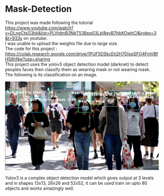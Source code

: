 # Mask-Detection
This project was made following the tutorial https://www.youtube.com/watch?v=DLngCtsG3bk&list=PLVtdmB3NbT53Bpq03Lbl8eyB7hbKOwhCI&index=3&t=933s on youtube.  
I was unable to upload the weights file due to large size.  
The code for this project : https://colab.research.google.com/drive/1PUF5DSkcEh2H7DIxqSFO4FmVBfH58hNw?usp=sharing  
This project uses the yolov3 object detection model (darknet) to detect peoples faces then classify them as wearing mask or not wearing mask.  
The following is its classification on an image.

![alt text](https://github.com/shreeman1000/Mask-Detection/blob/master/result.jpg?raw=true)

Yolov3 is a complex object detection model which gives output at 3 levels and in shapes 13x13, 26x26 and 52x52, it can be used train on upto 80 objects and works amazingly well.
